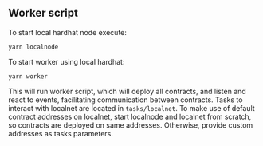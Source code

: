 ## Worker script

To start local hardhat node execute:

```
yarn localnode
```

To start worker using local hardhat:
```
yarn worker
```
This will run worker script, which will deploy all contracts, and listen and react to events, facilitating communication between contracts.
Tasks to interact with localnet are located in `tasks/localnet`. To make use of default contract addresses on localnet, start localnode and localnet from scratch, so contracts are deployed on same addresses. Otherwise, provide custom addresses as tasks parameters.
